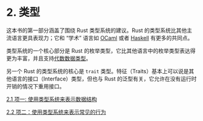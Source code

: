 # 2. 类型

这本书的第一部分涵盖了围绕 Rust 类型系统的建议。Rust 的类型系统比其他主流语言更具表现力；它和 “学术” 语言如 [OCaml](https://ocaml.org/) 或者 [Haskell](https://www.haskell.org/) 有更多的共同点。

类型系统的一个核心部分是 Rust 的枚举类型，它比其他语言中的枚举类型表达得更为丰富，并且支持[代数数据类型](https://en.wikipedia.org/wiki/Algebraic_data_type)。

另一个 Rust 的类型系统的核心是 `trait` 类型。特征（Traits）基本上可以说是其他语言的接口（Interface）类型，但也与 Rust 的泛型有关，它允许在没有运行时开销的情况下重用接口。

[2.1 项一: 使用类型系统来表示数据结构](https://www.notion.so/2-1-053102348f9e43f584e4e1f0b9827e78)

[2.2 项二：使用类型系统来表示常见的行为](https://www.notion.so/2-2-181a4269b0244b3ba74315846ce63300)